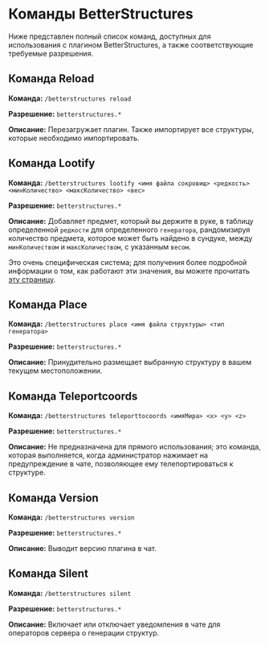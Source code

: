 # Команды BetterStructures

Ниже представлен полный список команд, доступных для использования с плагином BetterStructures, а также соответствующие требуемые разрешения.

## Команда Reload

**Команда:** `/betterstructures reload`

**Разрешение:** `betterstructures.*`

**Описание:** Перезагружает плагин. Также импортирует все структуры, которые необходимо импортировать.

## Команда Lootify

**Команда:** `/betterstructures lootify <имя файла сокровищ> <редкость> <минКоличество> <максКоличество> <вес>`

**Разрешение:** `betterstructures.*`

**Описание:** Добавляет предмет, который вы держите в руке, в таблицу определенной `редкости` для определенного `генератора`, рандомизируя количество предмета, которое может быть найдено в сундуке, между `минКоличеством` и `максКоличеством`, с указанным `весом`.

Это очень специфическая система; для получения более подробной информации о том, как работают эти значения, вы можете прочитать [эту страницу]($language$/betterstructures/creating_structures.md).

## Команда Place

**Команда:** `/betterstructures place <имя файла структуры> <тип генератора>`

**Разрешение:** `betterstructures.*`

**Описание:** Принудительно размещает выбранную структуру в вашем текущем местоположении.

## Команда Teleportcoords

**Команда:** `/betterstructures teleporttocoords <имяМира> <x> <y> <z>`

**Разрешение:** `betterstructures.*`

**Описание:** Не предназначена для прямого использования; это команда, которая выполняется, когда администратор нажимает на предупреждение в чате, позволяющее ему телепортироваться к структуре.

## Команда Version

**Команда:** `/betterstructures version`

**Разрешение:** `betterstructures.*`

**Описание:** Выводит версию плагина в чат.

## Команда Silent

**Команда:** `/betterstructures silent`

**Разрешение:** `betterstructures.*`

**Описание:** Включает или отключает уведомления в чате для операторов сервера о генерации структур.
